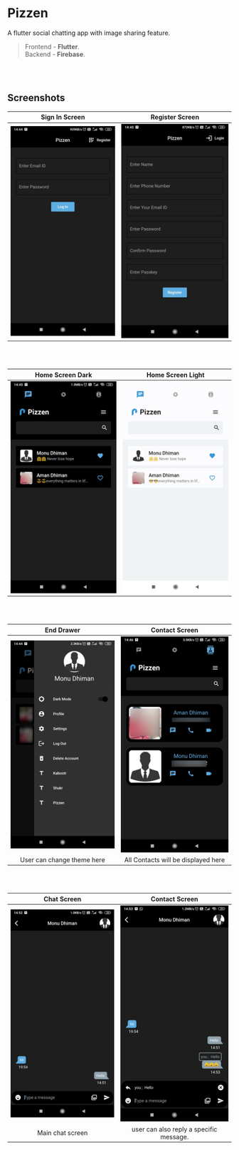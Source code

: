 
# Pizzen

A flutter social chatting app with image sharing feature.



>Frontend - **Flutter**.\
>Backend - **Firebase**.

<br></br>

## Screenshots


| **Sign In Screen** |  **Register Screen** |
| :------: | :----: |
|<img src="assets\signin.jpg" />|<img src="assets\reg.jpg"/>|

<br></br>

| **Home Screen Dark** |  **Home Screen Light** |
| :------: | :----: |
|<img src="assets\homedark.jpg" />|<img src="assets\homelight.jpg"/>|

<br></br>

| **End Drawer** |  **Contact Screen** |
| :------: | :----: |
|<img src="assets\drawer.jpg" />|<img src="assets\contacts.jpg"/>|
|User can change theme here|All Contacts will be displayed here|


<br></br>

| **Chat Screen** |  **Contact Screen** |
| :------: | :----: |
|<img src="assets\chatscreen.jpg" />|<img src="assets\chatscreen2.jpg"/>|
|Main chat screen|user can also reply a specific message.|


